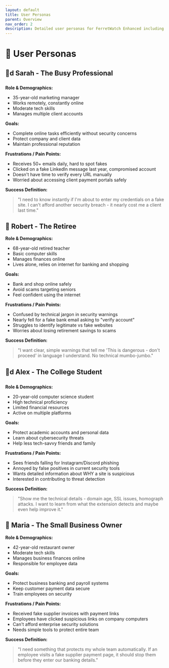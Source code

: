 ```yaml
---
layout: default
title: User Personas
parent: Overview
nav_order: 2
description: Detailed user personas for FerretWatch Enhanced including busy professionals, security-conscious users, elderly users, and developers
---
```

# 👥 User Personas

## 🧑d Sarah - The Busy Professional

**Role & Demographics:** 
- 35-year-old marketing manager
- Works remotely, constantly online
- Moderate tech skills
- Manages multiple client accounts

**Goals:**
- Complete online tasks efficiently without security concerns
- Protect company and client data
- Maintain professional reputation

**Frustrations / Pain Points:**
- Receives 50+ emails daily, hard to spot fakes
- Clicked on a fake LinkedIn message last year, compromised account
- Doesn't have time to verify every URL manually
- Worried about accessing client payment portals safely

**Success Definition:** 
> "I need to know instantly if I'm about to enter my credentials on a fake site. I can't afford another security breach - it nearly cost me a client last time."

## 👴 Robert - The Retiree

**Role & Demographics:**
- 68-year-old retired teacher
- Basic computer skills
- Manages finances online
- Lives alone, relies on internet for banking and shopping

**Goals:**
- Bank and shop online safely
- Avoid scams targeting seniors
- Feel confident using the internet

**Frustrations / Pain Points:**
- Confused by technical jargon in security warnings
- Nearly fell for a fake bank email asking to "verify account"
- Struggles to identify legitimate vs fake websites
- Worries about losing retirement savings to scams

**Success Definition:** 
> "I want clear, simple warnings that tell me 'This is dangerous - don't proceed' in language I understand. No technical mumbo-jumbo."

## 👨d Alex - The College Student

**Role & Demographics:**
- 20-year-old computer science student
- High technical proficiency
- Limited financial resources
- Active on multiple platforms

**Goals:**
- Protect academic accounts and personal data
- Learn about cybersecurity threats
- Help less tech-savvy friends and family

**Frustrations / Pain Points:**
- Sees friends falling for Instagram/Discord phishing
- Annoyed by false positives in current security tools
- Wants detailed information about WHY a site is suspicious
- Interested in contributing to threat detection

**Success Definition:** 
> "Show me the technical details - domain age, SSL issues, homograph attacks. I want to learn from what the extension detects and maybe even help improve it."

## 🏢 Maria - The Small Business Owner

**Role & Demographics:**
- 42-year-old restaurant owner
- Moderate tech skills
- Manages business finances online
- Responsible for employee data

**Goals:**
- Protect business banking and payroll systems
- Keep customer payment data secure
- Train employees on security

**Frustrations / Pain Points:**
- Received fake supplier invoices with payment links
- Employees have clicked suspicious links on company computers
- Can't afford enterprise security solutions
- Needs simple tools to protect entire team

**Success Definition:** 
> "I need something that protects my whole team automatically. If an employee visits a fake supplier payment page, it should stop them before they enter our banking details."